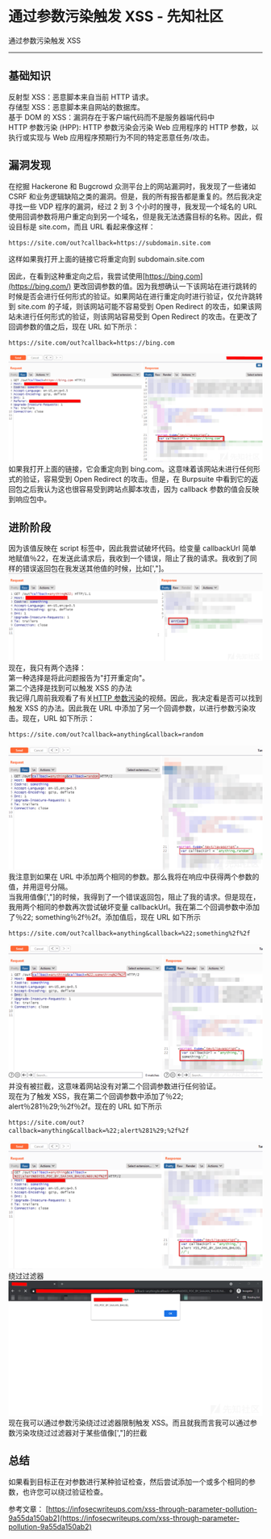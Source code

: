 

# 通过参数污染触发 XSS - 先知社区

通过参数污染触发 XSS

- - -

## **基础知识**

反射型 XSS：恶意脚本来自当前 HTTP 请求。  
存储型 XSS：恶意脚本来自网站的数据库。  
基于 DOM 的 XSS：漏洞存在于客户端代码而不是服务器端代码中  
HTTP 参数污染 (HPP): HTTP 参数污染会污染 Web 应用程序的 HTTP 参数，以执行或实现与 Web 应用程序预期行为不同的特定恶意任务/攻击。

## **漏洞发现**

在挖掘 Hackerone 和 Bugcrowd 众测平台上的网站漏洞时，我发现了一些诸如 CSRF 和业务逻辑缺陷之类的漏洞。但是，我的所有报告都是重复的。然后我决定寻找一些 VDP 程序的漏洞，经过 2 到 3 个小时的搜寻，我发现一个域名的 URL 使用回调参数将用户重定向到另一个域名，但是我无法透露目标的名称。因此，假设目标是 site.com，而且 URL 看起来像这样：

```plain
https://site.com/out?callback=https://subdomain.site.com
```

这样如果我打开上面的链接它将重定向到 subdomain.site.com

因此，在看到这种重定向之后，我尝试使用[https://bing.com](https://bing.com/) 更改回调参数的值。因为我想确认一下该网站在进行跳转的时候是否会进行任何形式的验证。如果网站在进行重定向时进行验证，仅允许跳转到 site.com 的子域，则该网站可能不容易受到 Open Redirect 的攻击，如果该网站未进行任何形式的验证，则该网站容易受到 Open Redirect 的攻击。在更改了回调参数的值之后，现在 URL 如下所示：

```plain
https://site.com/out?callback=https://bing.com
```

[![](assets/1698897104-4ec972b16b6fec84fd6fd248c30003d5.png)](https://xzfile.aliyuncs.com/media/upload/picture/20210510164244-b08dccea-b16b-1.png)  
如果我打开上面的链接，它会重定向到 bing.com。这意味着该网站未进行任何形式的验证，容易受到 Open Redirect 的攻击。但是，在 Burpsuite 中看到它的返回包之后我认为这也很容易受到跨站点脚本攻击，因为 callback 参数的值会反映到响应包中。

## **进阶阶段**

因为该值反映在 script 标签中，因此我尝试破坏代码。给变量 callbackUrl 简单地赋值％22，在发送此请求后，我收到一个错误，阻止了我的请求。我收到了同样的错误返回包在我发送其他值的时候，比如\[',"\]。  
[![](assets/1698897104-adbef7cc7924fb6100347a1f320457ef.png)](https://xzfile.aliyuncs.com/media/upload/picture/20210510165134-ec7283f8-b16c-1.png)  
现在，我只有两个选择：  
第一种选择是将此问题报告为"打开重定向"。  
第二个选择是找到可以触发 XSS 的办法  
我记得几周前我观看了有关[HTTP 参数污染](https://www.youtube.com/watch?v=QVZBl8yxVX0 "HTTP参数污染")的视频。因此，我决定看是否可以找到触发 XSS 的办法。因此我在 URL 中添加了另一个回调参数，以进行参数污染攻击。现在，URL 如下所示：

```plain
https://site.com/out?callback=anything&callback=random
```

[![](assets/1698897104-6b6850ff5639c2de6caa128ee839a81a.png)](https://xzfile.aliyuncs.com/media/upload/picture/20210510165558-89dd9772-b16d-1.png)  
我注意到如果在 URL 中添加两个相同的参数。那么我将在响应中获得两个参数的值，并用逗号分隔。  
当我用值像\[',"\]的时候，我得到了一个错误返回包，阻止了我的请求。但是现在，我用两个相同的参数再次尝试破坏变量 callbackUrl。我在第二个回调参数中添加了％22; something％2f％2f。添加值后，现在 URL 如下所示

```plain
https://site.com/out?callback=anything&callback=%22;something%2f%2f
```

[![](assets/1698897104-3b030e01c479238c2bda916a0bd684e3.png)](https://xzfile.aliyuncs.com/media/upload/picture/20210510165919-013cb7b2-b16e-1.png)  
并没有被拦截，这意味着网站没有对第二个回调参数进行任何验证。  
现在为了触发 XSS，我在第二个回调参数中添加了％22; alert％281％29;％2f％2f。现在的 URL 如下所示

```plain
https://site.com/out?callback=anything&callback=%22;alert%281%29;%2f%2f
```

[![](assets/1698897104-337563e81409850f15c0f5ea0ae061ad.png)](https://xzfile.aliyuncs.com/media/upload/picture/20210510170133-51689aa8-b16e-1.png)  
绕过过滤器  
[![](assets/1698897104-5d9d230102ada78d4c92d9446817f6e9.png)](https://xzfile.aliyuncs.com/media/upload/picture/20210510170212-685e0126-b16e-1.png)  
现在我可以通过参数污染绕过过滤器限制触发 XSS。而且就我而言我可以通过参数污染攻绕过过滤器对于某些值像\[',"\]的拦截

## **总结**

如果看到目标正在对参数进行某种验证检查，然后尝试添加一个或多个相同的参数，也许您可以绕过验证检查。

参考文章： 
[https://infosecwriteups.com/xss-through-parameter-pollution-9a55da150ab2](https://infosecwriteups.com/xss-through-parameter-pollution-9a55da150ab2)
